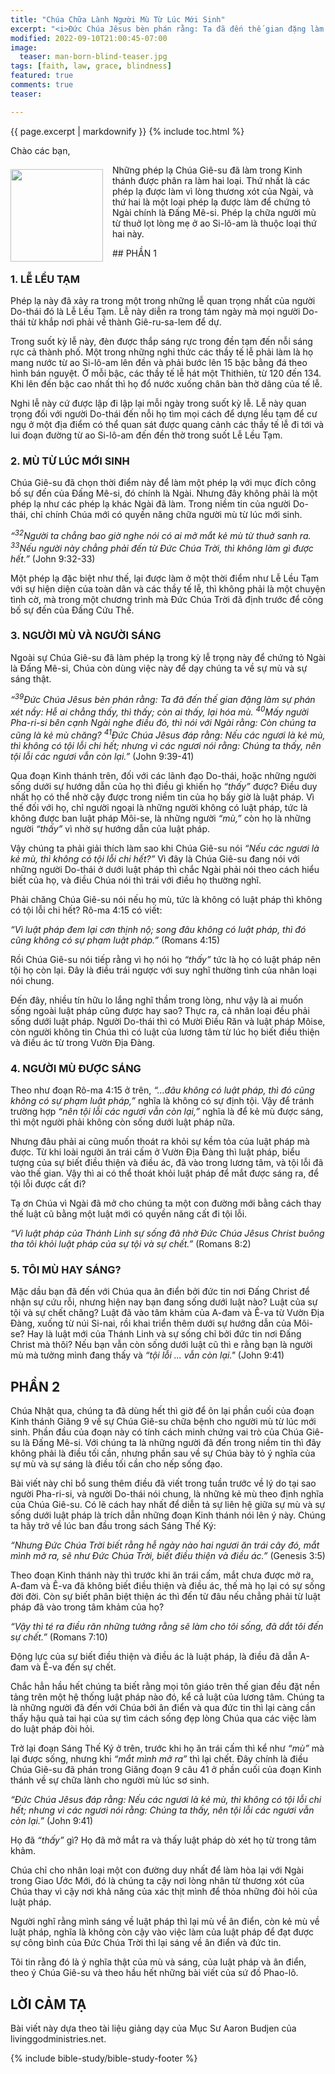 ```yaml
---
title: "Chúa Chữa Lành Người Mù Từ Lúc Mới Sinh"
excerpt: "<i>Ðức Chúa Jêsus bèn phán rằng: Ta đã đến thế gian đặng làm sự phán xét nầy: Hễ ai chẳng thấy, thì thấy; còn ai thấy, lại hóa mù. (Giăng 9:39)</i>"
modified: 2022-09-10T21:00:45-07:00
image:
  teaser: man-born-blind-teaser.jpg
tags: [faith, law, grace, blindness]
featured: true
comments: true
teaser:

---
```

{{ page.excerpt | markdownify }}
{% include toc.html %}

Chào các bạn,
<div>
<p>
<img alt src="{{ site.url }}/assets/images/man-born-blind-teaser.jpg" style="border: 0px none; margin: 7px 15px 0px 0px; max-width: 100%; height: 148px; padding: 0px; float: left;">
Những phép lạ Chúa Giê-su đã làm trong Kinh thánh được phân ra làm hai loại. Thứ nhất là các phép lạ được làm vì lòng thương xót của Ngài, và thứ hai là một loại phép lạ được làm để chứng tỏ Ngài chính là Đấng Mê-si. Phép lạ chữa người mù từ thuở lọt lòng mẹ ở ao Si-lô-am là thuộc loại thứ hai này.
</p>
</div>
## PHẦN 1

### 1. LỄ LỀU TẠM

Phép lạ này đã xảy ra trong một trong những lễ quan trọng nhất của người Do-thái đó là Lễ Lều Tạm. Lễ này diễn ra trong tám ngày mà mọi người Do-thái từ khắp nơi phải về thành Giê-ru-sa-lem để dự.  

Trong suốt kỳ lễ này, đèn được thắp sáng rực trong đền tạm đến nỗi sáng rực cả thành phố. Một trong những nghi thức các thầy tế lễ phải làm là họ mang nước từ ao Si-lô-am lên đền và phải bước lên 15 bậc bằng đá theo hình bán nguyệt. Ở mỗi bậc, các thầy tế lễ hát một Thithiên, từ 120 đến 134. Khi lên đến bậc cao nhất thì họ đổ nước xuống chân bàn thờ dâng của tế lễ.  

Nghi lễ này cứ được lập đi lập lại mỗi ngày trong suốt kỳ lễ. Lễ này quan trọng đối với người Do-thái đến nỗi họ tìm mọi cách để dựng lều tạm để cư ngụ ở một địa điểm có thể quan sát được quang cảnh các thầy tế lễ đi tới và lui đoạn đường từ ao Si-lô-am đến đền thờ trong suốt Lễ Lều Tạm.

### 2. MÙ TỪ LÚC MỚI SINH

Chúa Giê-su đã chọn thời điểm này để làm một phép lạ với mục đích công bố sự đến của Đấng Mê-si, đó chính là Ngài. Nhưng đây không phải là một phép lạ như các phép lạ khác Ngài đã làm. Trong niềm tin của người Do-thái, chỉ chính Chúa mới có quyền năng chữa người mù từ lúc mới sinh.  

*“<sup>32</sup>Người ta chẳng bao giờ nghe nói có ai mở mắt kẻ mù từ thuở sanh ra. <sup>33</sup>Nếu người này chẳng phải đến từ Ðức Chúa Trời, thì không làm gì được hết.”* (John 9:32-33)  

Một phép lạ đặc biệt như thế, lại được làm ở một thời điểm như Lễ Lều Tạm với sự hiện diện của toàn dân và các thầy tế lễ, thì không phải là một chuyện tình cờ, mà trong một chương trình mà Đức Chúa Trời đã định trước để công bố sự đến của Đấng Cứu Thế.

### 3. NGƯỜI MÙ VÀ NGƯỜI SÁNG

Ngoài sự Chúa Giê-su đã làm phép lạ trong kỳ lễ trọng này để chứng tỏ Ngài là Đấng Mê-si, Chúa còn dùng việc này để dạy chúng ta về sự mù và sự sáng thật.  

*“<sup>39</sup>Ðức Chúa Jêsus bèn phán rằng: Ta đã đến thế gian đặng làm sự phán xét nầy: Hễ ai chẳng thấy, thì thấy; còn ai thấy, lại hóa mù. <sup>40</sup>Mấy người Pha-ri-si bên cạnh Ngài nghe điều đó, thì nói với Ngài rằng: Còn chúng ta cũng là kẻ mù chăng? <sup>41</sup>Ðức Chúa Jêsus đáp rằng: Nếu các ngươi là kẻ mù, thì không có tội lỗi chi hết; nhưng vì các ngươi nói rằng: Chúng ta thấy, nên tội lỗi các ngươi vẫn còn lại.”* (John 9:39-41)  

Qua đoạn Kinh thánh trên, đối với các lãnh đạo Do-thái, hoặc những người sống dưới sự hướng dẫn của họ thì điều gì khiến họ *“thấy”* được? Điều duy nhất họ có thể nhờ cậy được trong niềm tin của họ bấy giờ là luật pháp. Vì thế đối với họ, chỉ người ngoại là những người không có luật pháp, tức là không được ban luật pháp Môi-se, là những người *“mù,”* còn họ là những người *“thấy”* vì nhờ sự hướng dẫn của luật pháp.  

Vậy chúng ta phải giải thích làm sao khi Chúa Giê-su nói *“Nếu các ngươi là kẻ mù, thì không có tội lỗi chi hết?”* Vì đây là Chúa Giê-su đang nói với những người Do-thái ở dưới luật pháp thì chắc Ngài phải nói theo cách hiểu biết của họ, và điều Chúa nói thì trái với điều họ thường nghĩ.  

Phải chăng Chúa Giê-su nói nếu họ mù, tức là không có luật pháp thì không có tội lỗi chi hết? Rô-ma 4:15 có viết:  

*“Vì luật pháp đem lại cơn thịnh nộ; song đâu không có luật pháp, thì đó cũng không có sự phạm luật pháp.”* (Romans 4:15)  

Rồi Chúa Giê-su nói tiếp rằng vì họ nói họ *“thấy”* tức là họ có luật pháp nên tội họ còn lại. Đây là điều trái ngược với suy nghĩ thường tình của nhân loại nói chung.  

Đến đây, nhiều tín hữu lo lắng nghĩ thầm trong lòng, như vậy là ai muốn sống ngoài luật pháp cũng được hay sao? Thực ra, cả nhân loại đều phải sống dưới luật pháp. Người Do-thái thì có Mười Điều Răn và luật pháp Môise, còn người không tin Chúa thì có luật của lương tâm từ lúc họ biết điều thiện và điều ác từ trong Vườn Địa Đàng.

### 4. NGƯỜI MÙ ĐƯỢC SÁNG

Theo như đoạn Rô-ma 4:15 ở trên, *“...đâu không có luật pháp, thì đó cũng không có sự phạm luật pháp,”* nghĩa là không có sự định tội. Vậy để tránh trường hợp *“nên tội lỗi các ngươi vẫn còn lại,”* nghĩa là để kẻ mù được sáng, thì một người phải không còn sống dưới luật pháp nữa.  

Nhưng đâu phải ai cũng muốn thoát ra khỏi sự kềm tỏa của luật pháp mà được. Từ khi loài người ăn trái cấm ở Vườn Địa Đàng thì luật pháp, biểu tượng của sự biết điều thiện và điều ác, đã vào trong lương tâm, và tội lỗi đã vào thế gian. Vậy thì ai có thể thoát khỏi luật pháp để mắt được sáng ra, để tội lỗi được cất đi?  

Tạ ơn Chúa vì Ngài đã mở cho chúng ta một con đường mới bằng cách thay thế luật cũ bằng một luật mới có quyền năng cất đi tội lỗi.  

*“Vì luật pháp của Thánh Linh sự sống đã nhờ Ðức Chúa Jêsus Christ buông tha tôi khỏi luật pháp của sự tội và sự chết.”* (Romans 8:2)

### 5. TÔI MÙ HAY SÁNG?

Mặc dầu bạn đã đến với Chúa qua ân điển bởi đức tin nơi Đấng Christ để nhận sự cứu rỗi, nhưng hiện nay bạn đang sống dưới luật nào? Luật của sự tội và sự chết chăng? Luật đã vào tâm khảm của A-đam và Ê-va từ Vườn Địa Đàng, xuống từ núi Si-nai, rồi khai triển thêm dưới sự hướng dẫn của Môi-se? Hay là luật mới của Thánh Linh và sự sống chỉ bởi đức tin nơi Đấng Christ mà thôi? Nếu bạn vẫn còn sống dưới luật cũ thì e rằng bạn là người mù mà tưởng mình đang thấy và *“tội lỗi ... vẫn còn lại."* (John 9:41)

## PHẦN 2

Chúa Nhật qua, chúng ta đã dùng hết thì giờ để ôn lại phần cuối của đoạn Kinh thánh Giăng 9 về sự Chúa Giê-su chữa bệnh cho người mù từ lúc mới sinh. Phần đầu của đoạn này có tính cách minh chứng vai trò của Chúa Giê-su là Đấng Mê-si. Với chúng ta là những người đã đến trong niềm tin thì đây không phải là điều tối cần, nhưng phần sau về sự Chúa bày tỏ ý nghĩa của sự mù và sự sáng là điều tối cần cho nếp sống đạo.  

Bài viết này chỉ bổ sung thêm điều đã viết trong tuần trước về lý do tại sao người Pha-ri-si, và người Do-thái nói chung, là những kẻ mù theo định nghĩa của Chúa Giê-su. Có lẽ cách hay nhất để diễn tả sự liên hệ giữa sự mù và sự sống dưới luật pháp là trích dẫn những đoạn Kinh thánh nói lên ý này. Chúng ta hãy trở về lúc ban đầu trong sách Sáng Thế Ký:  

*“Nhưng Ðức Chúa Trời biết rằng hễ ngày nào hai ngươi ăn trái cây đó, mắt mình mở ra, sẽ như Ðức Chúa Trời, biết điều thiện và điều ác.”* (Genesis 3:5)  

Theo đoạn Kinh thánh này thì trước khi ăn trái cấm, mắt chưa được mở ra, A-đam và Ê-va đã không biết điều thiện và điều ác, thế mà họ lại có sự sống đời đời. Còn sự biết phân biệt thiện ác thì đến từ đâu nếu chẳng phải từ luật pháp đã vào trong tâm khảm của họ?  

*“Vậy thì té ra điều răn những tưởng rằng sẽ làm cho tôi sống, đã dắt tôi đến sự chết.”* (Romans 7:10)  

Động lực của sự biết điều thiện và điều ác là luật pháp, là điều đã dẫn A-đam và Ê-va đến sự chết.  

Chắc hẳn hầu hết chúng ta biết rằng mọi tôn giáo trên thế gian đều đặt nền tảng trên một hệ thống luật pháp nào đó, kể cả luật của lương tâm. Chúng ta là những người đã đến với Chúa bởi ân điển và qua đức tin thì lại càng cần thấy hậu quả tai hại của sự tìm cách sống đẹp lòng Chúa qua các việc làm do luật pháp đòi hỏi.  

Trở lại đoạn Sáng Thế Ký ở trên, trước khi họ ăn trái cấm thì kể như *“mù”* mà lại được sống, nhưng khi *“mắt mình mở ra”* thì lại chết. Đây chính là điều Chúa Giê-su đã phán trong Giăng đoạn 9 câu 41 ở phần cuối của đoạn Kinh thánh về sự chữa lành cho người mù lúc sơ sinh. 

*“Ðức Chúa Jêsus đáp rằng: Nếu các ngươi là kẻ mù, thì không có tội lỗi chi hết; nhưng vì các ngươi nói rằng: Chúng ta thấy, nên tội lỗi các ngươi vẫn còn lại.”* (John 9:41)  

Họ đã *“thấy”* gì? Họ đã mở mắt ra và thấy luật pháp dò xét họ từ trong tâm khảm.  

Chúa chỉ cho nhân loại một con đường duy nhất để làm hòa lại với Ngài trong Giao Ước Mới, đó là chúng ta cậy nơi lòng nhân từ thương xót của Chúa thay vì cậy nơi khả năng của xác thịt mình để thỏa những đòi hỏi của luật pháp.  

Người nghĩ rằng mình sáng về luật pháp thì lại mù về ân điển, còn kẻ mù về luật pháp, nghĩa là không còn cậy vào việc làm của luật pháp để đạt được sự công bình của Đức Chúa Trời thì lại sáng về ân điển và đức tin.  

Tôi tin rằng đó là ý nghĩa thật của mù và sáng, của luật pháp và ân điển, theo ý Chúa Giê-su và theo hầu hết những bài viết của sứ đồ Phao-lô.

## LỜI CẢM TẠ

Bài viết này dựa theo tài liệu giảng dạy của Mục Sư Aaron Budjen của livinggodministries.net.

{% include bible-study/bible-study-footer %}

